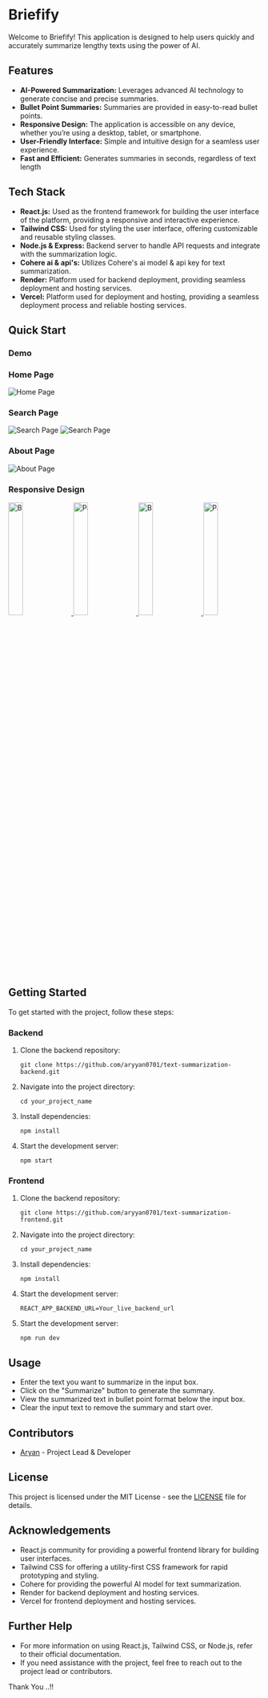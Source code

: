 # Briefify

Welcome to Briefify! This application is designed to help users quickly and accurately summarize lengthy texts using the power of AI.

## Features

- **AI-Powered Summarization:** Leverages advanced AI technology to generate concise and precise summaries.
- **Bullet Point Summaries:** Summaries are provided in easy-to-read bullet points.
- **Responsive Design:**  The application is accessible on any device, whether you’re using a desktop, tablet, or smartphone.
- **User-Friendly Interface:** Simple and intuitive design for a seamless user experience.
- **Fast and Efficient:** Generates summaries in seconds, regardless of text length

## Tech Stack

- **React.js:** Used as the frontend framework for building the user interface of the platform, providing a responsive and interactive experience.
- **Tailwind CSS:**  Used for styling the user interface, offering customizable and reusable styling classes.
- **Node.js & Express:** Backend server to handle API requests and integrate with the summarization logic.
- **Cohere ai & api's:** Utilizes Cohere's ai model & api key for text summarization.
- **Render:**  Platform used for backend deployment, providing seamless deployment and hosting services.
- **Vercel:** Platform used for deployment and hosting, providing a seamless deployment process and reliable hosting services.

## Quick Start

### Demo

### Home Page
![Home Page](./public/assets/home.png)

### Search Page
![Search Page](./public/assets/search.png)
![Search Page](./public/assets/search_2.png)

### About Page
![About Page](./public/assets/about.png)

### Responsive Design
<div style="overflow: auto; white-space: nowrap;">
  <a target="_blank" href="https://aryankadam.hashnode.dev/react-js-beginner-to-advanced">
    <img target="_blank" src="./public/assets/home_res.png" alt="Blogs" style="width: 24%; display: inline-block; margin-right: 1%;">
  </a>
  <a target="_blank" href="https://aryankadam.hashnode.dev/react-js-beginner-to-advanced-series-2">
    <img target="_blank" src="./public/assets/search_res.png" alt="Pages" style="width: 24%; display: inline-block; margin-right: 1%;">
  </a>
  <a target="_blank" href="https://aryankadam.hashnode.dev/react-js-beginner-to-advanced">
    <img target="_blank" src="./public/assets/search_res_2.png" alt="Blogs" style="width: 24%; display: inline-block; margin-right: 1%;">
  </a>
  <a target="_blank" href="https://aryankadam.hashnode.dev/react-js-beginner-to-advanced-series-2">
    <img target="_blank" src="./public/assets/about_res.png" alt="Pages" style="width: 24%; display: inline-block;">
  </a>
</div>

## Getting Started

To get started with the project, follow these steps:

### Backend

1. Clone the backend repository:
   ```
   git clone https://github.com/aryyan0701/text-summarization-backend.git
   ```
2. Navigate into the project directory:
   ```
   cd your_project_name
   ```
3. Install dependencies:
   ```
   npm install
   ```
4. Start the development server:
   ```
   npm start
   ```

### Frontend

1. Clone the backend repository:
   ```
   git clone https://github.com/aryyan0701/text-summarization-frontend.git
   ```
2. Navigate into the project directory:
   ```
   cd your_project_name
   ```
3. Install dependencies:
   ```
   npm install
   ```
4. Start the development server:
   ```
   REACT_APP_BACKEND_URL=Your_live_backend_url
   ```
5. Start the development server:
   ```
   npm run dev
   ```

## Usage

- Enter the text you want to summarize in the input box.
- Click on the "Summarize" button to generate the summary.
- View the summarized text in bullet point format below the input box.
- Clear the input text to remove the summary and start over.

## Contributors

- [Aryan](https://github.com/aryyan0701) - Project Lead & Developer

## License

This project is licensed under the MIT License - see the [LICENSE](LICENSE) file for details.

## Acknowledgements

- React.js community for providing a powerful frontend library for building user interfaces.
- Tailwind CSS for offering a utility-first CSS framework for rapid prototyping and styling.
- Cohere for providing the powerful AI model for text summarization.
- Render for backend deployment and hosting services.
- Vercel for frontend deployment and hosting services.

## Further Help

- For more information on using React.js, Tailwind CSS, or Node.js, refer to their official documentation.
- If you need assistance with the project, feel free to reach out to the project lead or contributors.

Thank You ..!!